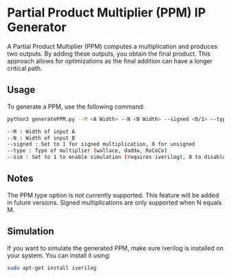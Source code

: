 # Partial Product Multiplier (PPM) IP Generator

A Partial Product Multiplier (PPM) computes a multiplication and produces two outputs. By adding these outputs, you obtain the final product. This approach allows for optimizations as the final addition can have a longer critical path.

## Usage

To generate a PPM, use the following command:

```sh
python3 generatePPM.py --M <A Width> --N <B Width> --signed <0/1> --type <wallace/dadda/RoCoCo> --sim <0/1>

--M : Width of input A
--N : Width of input B
--signed : Set to 1 for signed multiplication, 0 for unsigned
--type : Type of multiplier (wallace, dadda, RoCoCo)
--sim : Set to 1 to enable simulation (requires iverilog), 0 to disable
```

## Notes
The PPM type option is not currently supported. This feature will be added in future versions.
Signed multiplications are only supported when N equals M.

## Simulation
If you want to simulate the generated PPM, make sure iverilog is installed on your system. You can install it using:
```sh
sudo apt-get install iverilog
```
